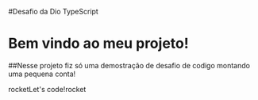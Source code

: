 #Desafio da Dio TypeScript

# Bem vindo ao meu projeto!


##Nesse projeto fiz só uma demostração de desafio de codigo montando uma pequena conta!

rocketLet's code!rocket



